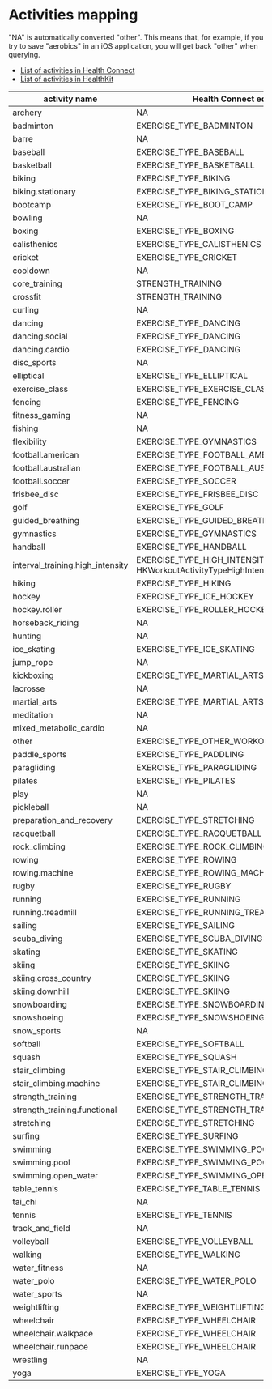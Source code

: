 # Activities mapping

"NA" is automatically converted "other".
This means that, for example, if you try to save "aerobics" in an iOS application, you will get back "other" when querying.
* [List of activities in Health Connect](https://developer.android.com/reference/kotlin/androidx/health/connect/client/records/ExerciseSessionRecord)
* [List of activities in HealthKit](https://developer.apple.com/documentation/healthkit/hkworkoutactivitytype?language=objc)

| activity name     | Health Connect equivalent | HealthKit equivalent              |
|-------------------|---------------------------|-----------------------------------|
|	archery	        |	NA	                    | HKWorkoutActivityTypeArchery    |
| badminton         | EXERCISE_TYPE_BADMINTON   | HKWorkoutActivityTypeBadminton    |
|	barre	        |	NA	                    | HKWorkoutActivityTypeBarre	    |
| baseball          | EXERCISE_TYPE_BASEBALL	| HKWorkoutActivityTypeBaseball     |
| basketball	    | EXERCISE_TYPE_BASKETBALL	| HKWorkoutActivityTypeBasketball   |
| biking	        | EXERCISE_TYPE_BIKING	    | HKWorkoutActivityTypeCycling      |
| biking.stationary | EXERCISE_TYPE_BIKING_STATIONARY | HKWorkoutActivityTypeCycling |
| bootcamp          | EXERCISE_TYPE_BOOT_CAMP   | NA                                |
|	bowling	        |	NA	                    | HKWorkoutActivityTypeBowling	    |
| boxing   	        | EXERCISE_TYPE_BOXING      | HKWorkoutActivityTypeBoxing       |
| calisthenics      | EXERCISE_TYPE_CALISTHENICS | NA                               |
| cricket           | EXERCISE_TYPE_CRICKET     | HKWorkoutActivityTypeCricket      |
|   cooldown        | NA                        | HKWorkoutActivityTypeCooldown     |
| core_training	    | STRENGTH_TRAINING	        | HKWorkoutActivityTypeCoreTraining	|
| crossfit	        | STRENGTH_TRAINING	        | HKWorkoutActivityTypeCrossTraining|
| curling	        | NA	                    |	HKWorkoutActivityTypeCurling	|
| dancing           | EXERCISE_TYPE_DANCING     | HKWorkoutActivityTypeCardioDance  |
| dancing.social    | EXERCISE_TYPE_DANCING     | HKWorkoutActivityTypeSocialDance  |
| dancing.cardio    | EXERCISE_TYPE_DANCING     | HKWorkoutActivityTypeCardioDance  |
| disc_sports       | NA                        | HKWorkoutActivityTypeDiscSports   |
| elliptical	    | EXERCISE_TYPE_ELLIPTICAL   | HKWorkoutActivityTypeElliptical  |
| exercise_class    | EXERCISE_TYPE_EXERCISE_CLASS | NA                             |
| fencing           | EXERCISE_TYPE_FENCING     | HKWorkoutActivityTypeFencing      |
| fitness_gaming    | NA                        | HKWorkoutActivityTypeFitnessGaming |
| fishing	        | NA	                    | HKWorkoutActivityTypeFishing	    |
| flexibility       | EXERCISE_TYPE_GYMNASTICS  | HKWorkoutActivityTypeFlexibility |
| football.american | EXERCISE_TYPE_FOOTBALL_AMERICAN | KWorkoutActivityTypeAmericanFootball |
| football.australian | EXERCISE_TYPE_FOOTBALL_AUSTRALIAN | HKWorkoutActivityTypeAustralianFootball |
| football.soccer	| EXERCISE_TYPE_SOCCER	    | HKWorkoutActivityTypeSoccer	    |
| frisbee_disc      | EXERCISE_TYPE_FRISBEE_DISC | NA                            |
| golf              | EXERCISE_TYPE_GOLF        | HKWorkoutActivityTypeGolf       |
| guided_breathing  | EXERCISE_TYPE_GUIDED_BREATHING | NA                      |
| gymnastics	    | EXERCISE_TYPE_GYMNASTICS  | HKWorkoutActivityTypeGymnastics  |
| handball	        | EXERCISE_TYPE_HANDBALL    | HKWorkoutActivityTypeHandball    |
| interval_training.high_intensity | EXERCISE_TYPE_HIGH_INTENSITY_INTERVAL_TRAINING  HKWorkoutActivityTypeHighIntensityIntervalTraining |
| hiking            | EXERCISE_TYPE_HIKING     | HKWorkoutActivityTypeHiking      |
| hockey            | EXERCISE_TYPE_ICE_HOCKEY | HKWorkoutActivityTypeHockey      |
| hockey.roller     | EXERCISE_TYPE_ROLLER_HOCKEY | HKWorkoutActivityTypeHockey   |
| horseback_riding	| NA	                    | HKWorkoutActivityTypeEquestrianSports	|
| hunting	        | NA	                    | HKWorkoutActivityTypeHunting	    |
| ice_skating       | EXERCISE_TYPE_ICE_SKATING | HKWorkoutActivityTypeSkatingSports|
| jump_rope	        | NA	                    | HKWorkoutActivityTypeJumpRope	    |
| kickboxing	    | EXERCISE_TYPE_MARTIAL_ARTS| HKWorkoutActivityTypeKickboxing	|
| lacrosse	        | NA	                    | HKWorkoutActivityTypeLacrosse	    |
| martial_arts	    | EXERCISE_TYPE_MARTIAL_ARTS| HKWorkoutActivityTypeMartialArts	|
| meditation	    | NA                    	| HKWorkoutActivityTypeMindAndBody	|
| mixed_metabolic_cardio | NA	                | HKWorkoutActivityTypeMixedCardio	|
| other	            | EXERCISE_TYPE_OTHER_WORKOUT | HKWorkoutActivityTypeOther	    |
| paddle_sports	    | EXERCISE_TYPE_PADDLING	| HKWorkoutActivityTypePaddleSports	|
| paragliding	    | EXERCISE_TYPE_PARAGLIDING	| NA	                            |
| pilates	        | EXERCISE_TYPE_PILATES	    | HKWorkoutActivityTypePilates	    |
| play	            | NA	                    | HKWorkoutActivityTypePlay	        |
| pickleball        | NA                        | HKWorkoutActivityTypePickleball   |
| preparation_and_recovery | EXERCISE_TYPE_STRETCHING |	HKWorkoutActivityTypePreparationAndRecovery	|
| racquetball	    | EXERCISE_TYPE_RACQUETBALL	| HKWorkoutActivityTypeRacquetball	    |
| rock_climbing	    | EXERCISE_TYPE_ROCK_CLIMBING	|	HKWorkoutActivityTypeClimbing	|
| rowing	        | EXERCISE_TYPE_ROWING	|	HKWorkoutActivityTypeRowing	|
| rowing.machine    | EXERCISE_TYPE_ROWING_MACHINE	|	HKWorkoutActivityTypeRowing	|
| rugby	            | EXERCISE_TYPE_RUGBY	        | HKWorkoutActivityTypeRugby	|
| running	        | EXERCISE_TYPE_RUNNING	        | HKWorkoutActivityTypeRunning	|
| running.treadmill	| EXERCISE_TYPE_RUNNING_TREADMILL |	HKWorkoutActivityTypeRunning	|
| sailing	        | EXERCISE_TYPE_SAILING	    | HKWorkoutActivityTypeSailing	|
| scuba_diving	    | EXERCISE_TYPE_SCUBA_DIVING | HKWorkoutActivityTypeWaterSports	|
| skating       	| EXERCISE_TYPE_SKATING	    | HKWorkoutActivityTypeSkatingSports	|
| skiing	        | EXERCISE_TYPE_SKIING	| HKWorkoutActivityTypeSnowSports	|
| skiing.cross_country|	EXERCISE_TYPE_SKIING    | HKWorkoutActivityTypeCrossCountrySkiing	|
| skiing.downhill	| EXERCISE_TYPE_SKIING	|	HKWorkoutActivityTypeDownhillSkiing	|
| snowboarding	    | EXERCISE_TYPE_SNOWBOARDING	| HKWorkoutActivityTypeSnowboarding	|
| snowshoeing	    | EXERCISE_TYPE_SNOWSHOEING	| HKWorkoutActivityTypeSnowSports	|
| snow_sports	    | NA	                    | HKWorkoutActivityTypeSnowSports	|
| softball	        | EXERCISE_TYPE_SOFTBALL	|	HKWorkoutActivityTypeSoftball	|
| squash	        | EXERCISE_TYPE_SQUASH	    | HKWorkoutActivityTypeSquash	|
| stair_climbing	| EXERCISE_TYPE_STAIR_CLIMBING	| HKWorkoutActivityTypeStairs	|
| stair_climbing.machine | EXERCISE_TYPE_STAIR_CLIMBING_MACHINE	| HKWorkoutActivityTypeStairClimbing	|
| strength_training	| EXERCISE_TYPE_STRENGTH_TRAINING	|	HKWorkoutActivityTypeTraditionalStrengthTraining	|
| strength_training.functional | EXERCISE_TYPE_STRENGTH_TRAINING | HKWorkoutActivityTypeFunctionalStrengthTraining	|
| stretching	    | EXERCISE_TYPE_STRETCHING	| HKWorkoutActivityTypePreparationAndRecovery	|
| surfing	        | EXERCISE_TYPE_SURFING 	| HKWorkoutActivityTypeSurfingSports	|
| swimming	        | EXERCISE_TYPE_SWIMMING_POOL|	HKWorkoutActivityTypeSwimming	|
| swimming.pool	    | EXERCISE_TYPE_SWIMMING_POOL |	HKWorkoutActivityTypeSwimming	|
| swimming.open_water | EXERCISE_TYPE_SWIMMING_OPEN_WATER	| HKWorkoutActivityTypeSwimming	|
| table_tennis	    | EXERCISE_TYPE_TABLE_TENNIS | HKWorkoutActivityTypeTableTennis	|
| tai_chi           | NA                        | HKWorkoutActivityTypeTaiChi       |
| tennis	        | EXERCISE_TYPE_TENNIS      | HKWorkoutActivityTypeTennis	    |
| track_and_field	| NA	                    | HKWorkoutActivityTypeTrackAndField	|
| volleyball	    | EXERCISE_TYPE_VOLLEYBALL	| HKWorkoutActivityTypeVolleyball	|
| walking	        | EXERCISE_TYPE_WALKING 	| HKWorkoutActivityTypeWalking	|
| water_fitness	    | NA	                    | HKWorkoutActivityTypeWaterFitness	|
| water_polo	    | EXERCISE_TYPE_WATER_POLO	| HKWorkoutActivityTypeWaterPolo	|
| water_sports	    | NA	                    | HKWorkoutActivityTypeWaterSports	|
| weightlifting	    | EXERCISE_TYPE_WEIGHTLIFTING |	HKWorkoutActivityTypeTraditionalStrengthTraining	|
| wheelchair	    | EXERCISE_TYPE_WHEELCHAIR	| HKWorkoutActivityTypeWheelchairRunPace |
| wheelchair.walkpace |	EXERCISE_TYPE_WHEELCHAIR |HKWorkoutActivityTypeWheelchairWalkPace	|
| wheelchair.runpace | EXERCISE_TYPE_WHEELCHAIR	|	HKWorkoutActivityTypeWheelchairRunPace	|
| wrestling	        |	NA	|	HKWorkoutActivityTypeWrestling	|
| yoga	            | EXERCISE_TYPE_YOGA    	|	HKWorkoutActivityTypeYoga	|
